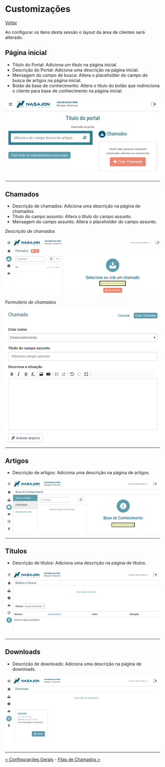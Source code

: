 # Customizações
[Voltar](../../../../README.md)

Ao configurar os itens desta sessão o layout da área de clientes será alterado.

## Página inicial

* Título do Portal: Adiciona um título na página inicial.
* Descrição do Portal: Adiciona uma descrição na página inicial.
* Mensagem do campo de busca: Altera o placeholder do campo de busca de artigos na página inicial.
* Botão da base de conhecimento: Altera o título do botão que redireciona o cliente para base de conhecimento na página inicial.

![](./img/paginainicial.png)

------------

## Chamados

* Descrição de chamados: Adiciona uma descrição na página de chamados.
* Título do campo assunto: Altera o título do campo assunto.
* Mensagem do campo assunto: Altera o placeholder do campo assunto.

*Descrição de chamados*

![](./img/descchamado.png)

*Formulário de chamados*

![](./img/formchamados.png)

------------

## Artigos

* Descrição de artigos: Adiciona uma descrição na página de artigos.

![](./img/descartigo.png)

------------

## Títulos 

* Descrição de títulos: Adiciona uma descrição na página de títulos.

![](./img/desctitulos.png)

------------

## Downloads

* Descrição de downloads: Adiciona uma descrição na página de downloads.

![](./img/descdownloads.png)

------------

[< Configurações Gerais](gerais.md) - [Filas de Chamados >](filas.md)